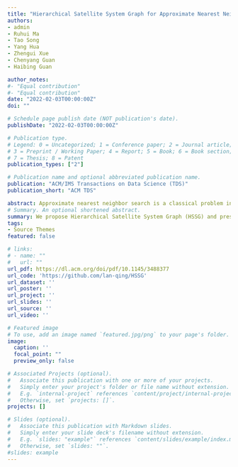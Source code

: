 ```yaml
---
title: "Hierarchical Satellite System Graph for Approximate Nearest Neighbor Search on Big Data"
authors:
- admin
- Ruhui Ma
- Tao Song
- Yang Hua
- Zhengui Xue
- Chenyang Guan
- Haibing Guan

author_notes:
#- "Equal contribution"
#- "Equal contribution"
date: "2022-02-03T00:00:00Z"
doi: ""

# Schedule page publish date (NOT publication's date).
publishDate: "2022-02-03T00:00:00Z"

# Publication type.
# Legend: 0 = Uncategorized; 1 = Conference paper; 2 = Journal article;
# 3 = Preprint / Working Paper; 4 = Report; 5 = Book; 6 = Book section;
# 7 = Thesis; 8 = Patent
publication_types: ["2"]

# Publication name and optional abbreviated publication name.
publication: "ACM/IMS Transactions on Data Science (TDS)"
publication_short: "ACM TDS"

abstract: Approximate nearest neighbor search is a classical problem in data science, which is widely applied in many fields. With the rapid growth of data in the real world, it becomes more and more important to speed up the nearest neighbor search process. Satellite System Graph (SSG) is one of the state-of-the-art methods to solve the problem. However, with the further increase of the data scale of problems, SSG still needs a considerable amount of time to finish the search due to the limitation of step length and start point locations. To solve the problem, we propose Hierarchical Satellite System Graph (HSSG) and present its index algorithm and search algorithm. The index process can be distributed deployed due to the good parallelism of our designed hierarchical structure. The theoretical analysis reveals that HSSG decreases the search steps and reduces the computational cost and reduces the search time by searching on the hierarchical structure with a similar indexing time compared with SSG, hence reaches a better search efficiency. The experiments on multiple datasets present that HSSG reduces the distance computations, accelerates the search process, and increases the search precision in the real tasks, especially under the tasks with large scale and crowded distributions, which presents a good application prospect of HSSG.
# Summary. An optional shortened abstract.
summary: We propose Hierarchical Satellite System Graph (HSSG) and present its index algorithm and search algorithm. The index process can be distributed deployed due to the good parallelism of our designed hierarchical structure. The theoretical analysis reveals that HSSG decreases the search steps and reduces the computational cost and reduces the search time by searching on the hierarchical structure.
tags:
- Source Themes
featured: false

# links:
# - name: ""
#   url: ""
url_pdf: https://dl.acm.org/doi/pdf/10.1145/3488377
url_code: 'https://github.com/lan-qing/HSSG'
url_dataset: ''
url_poster: ''
url_project: ''
url_slides: ''
url_source: ''
url_video: ''

# Featured image
# To use, add an image named `featured.jpg/png` to your page's folder. 
image:
  caption: ''
  focal_point: ""
  preview_only: false

# Associated Projects (optional).
#   Associate this publication with one or more of your projects.
#   Simply enter your project's folder or file name without extension.
#   E.g. `internal-project` references `content/project/internal-project/index.md`.
#   Otherwise, set `projects: []`.
projects: []

# Slides (optional).
#   Associate this publication with Markdown slides.
#   Simply enter your slide deck's filename without extension.
#   E.g. `slides: "example"` references `content/slides/example/index.md`.
#   Otherwise, set `slides: ""`.
#slides: example
---
```




[//]: # (Supplementary notes can be added here, including [code, math, and images]&#40;https://wowchemy.com/docs/writing-markdown-latex/&#41;.)

